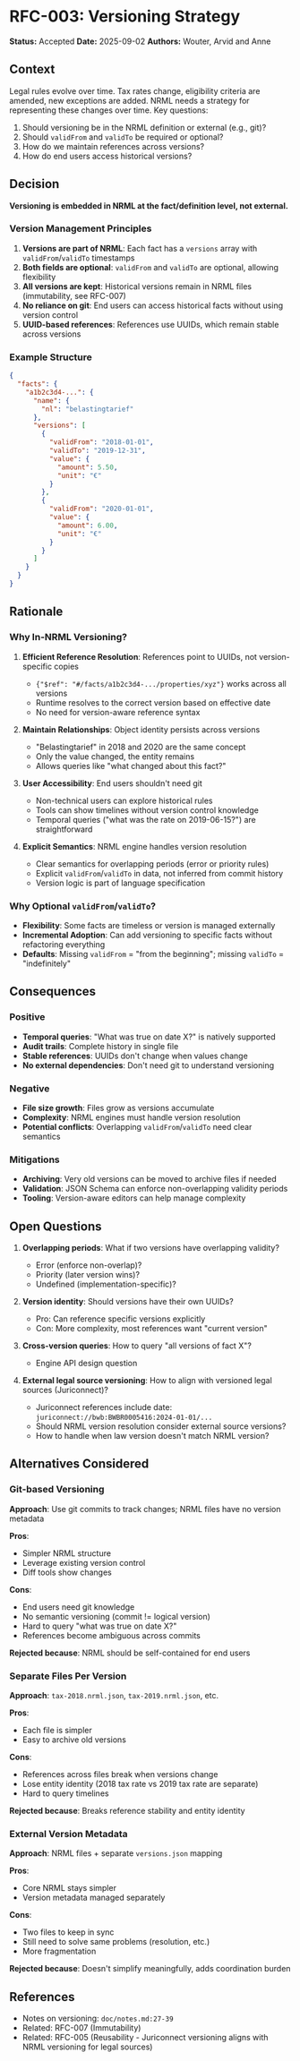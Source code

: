 # RFC-003: Versioning Strategy

**Status:** Accepted
**Date:** 2025-09-02
**Authors:** Wouter, Arvid and Anne

## Context

Legal rules evolve over time. Tax rates change, eligibility criteria are amended, new exceptions are added. NRML needs a
strategy for representing these changes over time. Key questions:

1. Should versioning be in the NRML definition or external (e.g., git)?
2. Should `validFrom` and `validTo` be required or optional?
3. How do we maintain references across versions?
4. How do end users access historical versions?

## Decision

**Versioning is embedded in NRML at the fact/definition level, not external.**

### Version Management Principles

1. **Versions are part of NRML**: Each fact has a `versions` array with `validFrom`/`validTo` timestamps
2. **Both fields are optional**: `validFrom` and `validTo` are optional, allowing flexibility
3. **All versions are kept**: Historical versions remain in NRML files (immutability, see RFC-007)
4. **No reliance on git**: End users can access historical facts without using version control
5. **UUID-based references**: References use UUIDs, which remain stable across versions

### Example Structure

```json
{
  "facts": {
    "a1b2c3d4-...": {
      "name": {
        "nl": "belastingtarief"
      },
      "versions": [
        {
          "validFrom": "2018-01-01",
          "validTo": "2019-12-31",
          "value": {
            "amount": 5.50,
            "unit": "€"
          }
        },
        {
          "validFrom": "2020-01-01",
          "value": {
            "amount": 6.00,
            "unit": "€"
          }
        }
      ]
    }
  }
}
```

## Rationale

### Why In-NRML Versioning?

1. **Efficient Reference Resolution**: References point to UUIDs, not version-specific copies
    - `{"$ref": "#/facts/a1b2c3d4-.../properties/xyz"}` works across all versions
    - Runtime resolves to the correct version based on effective date
    - No need for version-aware reference syntax

2. **Maintain Relationships**: Object identity persists across versions
    - "Belastingtarief" in 2018 and 2020 are the same concept
    - Only the value changed, the entity remains
    - Allows queries like "what changed about this fact?"

3. **User Accessibility**: End users shouldn't need git
    - Non-technical users can explore historical rules
    - Tools can show timelines without version control knowledge
    - Temporal queries ("what was the rate on 2019-06-15?") are straightforward

4. **Explicit Semantics**: NRML engine handles version resolution
    - Clear semantics for overlapping periods (error or priority rules)
    - Explicit `validFrom`/`validTo` in data, not inferred from commit history
    - Version logic is part of language specification

### Why Optional `validFrom`/`validTo`?

- **Flexibility**: Some facts are timeless or version is managed externally
- **Incremental Adoption**: Can add versioning to specific facts without refactoring everything
- **Defaults**: Missing `validFrom` = "from the beginning"; missing `validTo` = "indefinitely"

## Consequences

### Positive

- **Temporal queries**: "What was true on date X?" is natively supported
- **Audit trails**: Complete history in single file
- **Stable references**: UUIDs don't change when values change
- **No external dependencies**: Don't need git to understand versioning

### Negative

- **File size growth**: Files grow as versions accumulate
- **Complexity**: NRML engines must handle version resolution
- **Potential conflicts**: Overlapping `validFrom`/`validTo` need clear semantics

### Mitigations

- **Archiving**: Very old versions can be moved to archive files if needed
- **Validation**: JSON Schema can enforce non-overlapping validity periods
- **Tooling**: Version-aware editors can help manage complexity

## Open Questions

1. **Overlapping periods**: What if two versions have overlapping validity?
    - Error (enforce non-overlap)?
    - Priority (later version wins)?
    - Undefined (implementation-specific)?

2. **Version identity**: Should versions have their own UUIDs?
    - Pro: Can reference specific versions explicitly
    - Con: More complexity, most references want "current version"

3. **Cross-version queries**: How to query "all versions of fact X"?
    - Engine API design question

4. **External legal source versioning**: How to align with versioned legal sources (Juriconnect)?
    - Juriconnect references include date: `juriconnect://bwb:BWBR0005416:2024-01-01/...`
    - Should NRML version resolution consider external source versions?
    - How to handle when law version doesn't match NRML version?

## Alternatives Considered

### Git-based Versioning

**Approach**: Use git commits to track changes; NRML files have no version metadata

**Pros**:

- Simpler NRML structure
- Leverage existing version control
- Diff tools show changes

**Cons**:

- End users need git knowledge
- No semantic versioning (commit != logical version)
- Hard to query "what was true on date X?"
- References become ambiguous across commits

**Rejected because**: NRML should be self-contained for end users

### Separate Files Per Version

**Approach**: `tax-2018.nrml.json`, `tax-2019.nrml.json`, etc.

**Pros**:

- Each file is simpler
- Easy to archive old versions

**Cons**:

- References across files break when versions change
- Lose entity identity (2018 tax rate vs 2019 tax rate are separate)
- Hard to query timelines

**Rejected because**: Breaks reference stability and entity identity

### External Version Metadata

**Approach**: NRML files + separate `versions.json` mapping

**Pros**:

- Core NRML stays simpler
- Version metadata managed separately

**Cons**:

- Two files to keep in sync
- Still need to solve same problems (resolution, etc.)
- More fragmentation

**Rejected because**: Doesn't simplify meaningfully, adds coordination burden

## References

- Notes on versioning: `doc/notes.md:27-39`
- Related: RFC-007 (Immutability)
- Related: RFC-005 (Reusability - Juriconnect versioning aligns with NRML versioning for legal sources)

